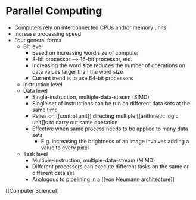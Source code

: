# Parallel Computing

- Computers rely on interconnected CPUs and/or memory units
- Increase processing speed
- Four general forms
  - Bit level
    - Based on increasing word size of computer
    - 8-bit processor --> 16-bit processor, etc.
    - Increasing the word size reduces the number of operations on data values larger than the word size
    - Current trend is to use 64-bit processors
  - Instruction level
  - Data level
    - Single-instruction, multiple-data-stream (SIMD)
    - Single set of instructions can be run on different data sets at the same time
    - Relies on [[control unit]] directing multiple [[arithmetic logic unit]]s to carry out same operation
    - Effective when same process needs to be applied to many data sets
      - E.g. increasing the brightness of an image involves adding a value to every pixel
  - Task level
    - Multiple-instruction, multiple-data-stream (MIMD)
    - Different processors can execute different tasks on the same or different data set
    - Analogous to pipelining in a [[von Neumann architecture]]

[[Computer Science]]

[//begin]: # "Autogenerated link references for markdown compatibility"
[control-unit]: control-unit "Control Unit"
[arithmetic-logic-unit]: arithmetic-logic-unit "Arithmetic Logic Unit"
[von-neumann-architecture]: von-neumann-architecture "von Neumann Architecture"
[computer-science]: computer-science "Computer Science"
[//end]: # "Autogenerated link references"
